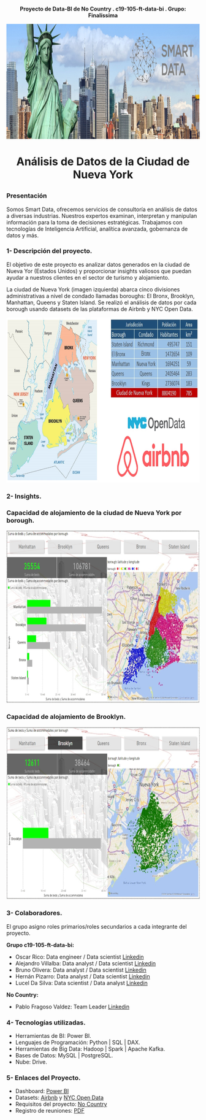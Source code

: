 **<p align="center">Proyecto de Data-BI de No Country . c19-105-ft-data-bi . Grupo: Finalíssima</p>**

<img src="Photo\nueva_york.jpg" width="1010" height="300">

#  **<p align="center">Análisis de Datos de la Ciudad de Nueva York</p>**

### Presentación
Somos Smart Data, ofrecemos servicios de consultoría en análisis de datos a diversas industrias. Nuestros expertos examinan, interpretan y manipulan información para la toma de decisiones estratégicas. Trabajamos con tecnologías de Inteligencia Artificial, analítica avanzada, gobernanza de datos y más.

### **1- Descripción del proyecto.**

El objetivo de este proyecto es analizar datos generados en la ciudad de Nueva Yor (Estados Unidos) y  proporcionar insights valiosos que puedan ayudar a nuestros clientes en el sector de turismo y alojamiento.

La ciudad de Nueva York (imagen izquierda) abarca cinco divisiones administrativas a nivel de condado llamadas boroughs: El Bronx, Brooklyn, Manhattan, Queens y Staten Island. Se realizó el análisis de datos por cada borough usando datasets de las plataformas de Airbnb y NYC Open Data.


<img src="Photo\mapsNY.jpg" width="1010" height="430">

### **2- Insights.**
### Capacidad de alojamiento de la ciudad de Nueva York por borough.
<img src="Photo\NY.jpg" width="1010" height="450">

### Capacidad de alojamiento de Brooklyn.
<img src="Photo\NY_Brooklyn.jpg" width="1010" height="450">

### **3- Colaboradores.**
El grupo asigno roles primarios/roles secundarios a cada integrante del proyecto.

**Grupo c19-105-ft-data-bi:**
  - Oscar Rico:  Data engineer / Data scientist [Linkedin](https://www.linkedin.com/in/orr21/)
  - Alejandro Villalba: Data analyst / Data scientist [Linkedin](https://www.linkedin.com/in/alevillalba/) 
  - Bruno Olivera: Data analyst / Data scientist [Linkedin](https://www.linkedin.com/in/bruno-olivera-6837a5196/)
  - Hernán Pizarro: Data analyst / Data scientist [Linkedin](https://www.linkedin.com/in/hern%C3%A1n-pizarro-683679268/)
  - Lucel Da Silva: Data scientist / Data analyst [Linkedin](https://www.linkedin.com/in/luceldasilva/) 

**No Country:**
 - Pablo Fragoso Valdez: Team Leader [Linkedin]()


### **4- Tecnologías utilizadas.**
- Herramientas de BI: Power BI.
- Lenguajes de Programación: Python | SQL | DAX.
- Herramientas de Big Data: Hadoop | Spark | Apache Kafka.
- Bases de Datos: MySQL | PostgreSQL.
- Nube: Drive.


### **5- Enlaces del Proyecto.**
- Dashboard: [Power BI]()
- Datasets: [Airbnb](https://insideairbnb.com/) y [NYC Open Data](https://data.cityofnewyork.us/browse?q=&sortBy=newest&utf8=%E2%9C%93)
- Requisitos del proyecto: [No Country](https://drive.google.com/drive/folders/1kH9YZNrl84T8EldJYO_1q81jJXVeh6aq)
- Registro de reuniones: [PDF](https://github.com/No-Country-simulation/c19-105-ft-data-bi/blob/main/Actividades%20semanales.pdf)
